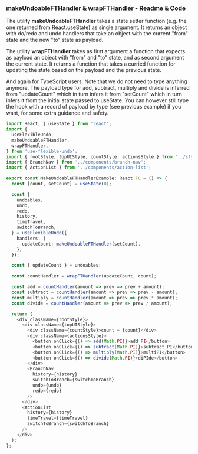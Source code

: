 ### makeUndoableFTHandler & wrapFTHandler - Readme & Code

The utility **makeUndoableFTHandler** takes a state setter function (e.g. the one returned from React.useState) as single argument. It returns an object with do/redo and undo handlers that take an object with the current "from" state and the new "to" state as payload.

The utility **wrapFTHandler** takes as first argument a function that expects as payload an object with "from" and "to" state, and as second argument the current state. It returns a function that takes a curried function for updating the state based on the payload and the previous state.

And again for TypeScript users: Note that we do not need to type anything anymore. The payload type for add, subtract, multiply and divide is inferred from "updateCount" which in turn infers it from "setCount" which in turn infers it from the initial state passed to useState. You can however still type the hook with a record of payload by type (see previous example) if you want, for some extra guidance and safety.

```typescript
import React, { useState } from 'react';
import {
  useFlexibleUndo,
  makeUndoableFTHandler,
  wrapFTHandler,
} from 'use-flexible-undo';
import { rootStyle, topUIStyle, countStyle, actionsStyle } from '../styles';
import { BranchNav } from '../components/branch-nav';
import { ActionList } from '../components/action-list';

export const MakeUndoableFTHandlerExample: React.FC = () => {
  const [count, setCount] = useState(0);

  const {
    undoables,
    undo,
    redo,
    history,
    timeTravel,
    switchToBranch,
  } = useFlexibleUndo({
    handlers: {
      updateCount: makeUndoableFTHandler(setCount),
    },
  });

  const { updateCount } = undoables;

  const countHandler = wrapFTHandler(updateCount, count);

  const add = countHandler(amount => prev => prev + amount);
  const subtract = countHandler(amount => prev => prev - amount);
  const multiply = countHandler(amount => prev => prev * amount);
  const divide = countHandler(amount => prev => prev / amount);

  return (
    <div className={rootStyle}>
      <div className={topUIStyle}>
        <div className={countStyle}>count = {count}</div>
        <div className={actionsStyle}>
          <button onClick={() => add(Math.PI)}>add PI</button>
          <button onClick={() => subtract(Math.PI)}>subtract PI</button>
          <button onClick={() => multiply(Math.PI)}>multiPI</button>
          <button onClick={() => divide(Math.PI)}>diPIde</button>
        </div>
        <BranchNav
          history={history}
          switchToBranch={switchToBranch}
          undo={undo}
          redo={redo}
        />
      </div>
      <ActionList
        history={history}
        timeTravel={timeTravel}
        switchToBranch={switchToBranch}
      />
    </div>
  );
};
```
